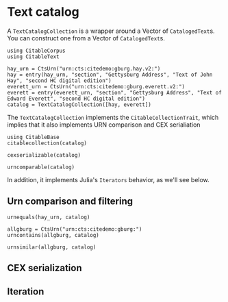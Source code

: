 # Text catalog

A `TextCatalogCollection` is a wrapper around a Vector of `CatalogedText`s. You can construct one from a Vector of `CatalogedText`s.

```@example catalog
using CitableCorpus
using CitableText

hay_urn = CtsUrn("urn:cts:citedemo:gburg.hay.v2:")
hay = entry(hay_urn, "section", "Gettysburg Address", "Text of John Hay", "second HC digital edition")
everett_urn = CtsUrn("urn:cts:citedemo:gburg.everett.v2:")
everett = entry(everett_urn, "section", "Gettysburg Address", "Text of Edward Everett", "second HC digital edition")
catalog = TextCatalogCollection([hay, everett])
```

 The `TextCatalogCollection` implements the `CitableCollectionTrait`, which implies that it also implements URN comparison and CEX serialiation

 ```@example catalog
using CitableBase
citablecollection(catalog)
```

```@example catalog
cexserializable(catalog)
```


```@example catalog
urncomparable(catalog)
```

In addition, it implements Julia's `Iterators` behavior, as we'll see below.

 ## Urn comparison and filtering

 ```@example catalog
urnequals(hay_urn, catalog)
```

```@example catalog
allgburg = CtsUrn("urn:cts:citedemo:gburg:")
urncontains(allgburg, catalog)
```


```@example catalog
urnsimilar(allgburg, catalog)
```

## CEX serialization


 ## Iteration